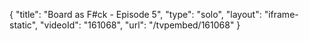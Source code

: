 {
    "title": "Board as F#ck - Episode 5",
    "type": "solo",
    "layout": "iframe-static",
    "videoId": "161068",
    "url": "\/tvpembed\/161068"
}